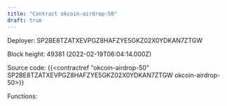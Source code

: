 ```yaml
---
title: "Contract okcoin-airdrop-50"
draft: true
---
```

Deployer: SP2BE8TZATXEVPGZ8HAFZYE5GKZ02X0YDKAN7ZTGW


 



Block height: 49381 (2022-02-19T06:04:14.000Z)

Source code: {{<contractref "okcoin-airdrop-50" SP2BE8TZATXEVPGZ8HAFZYE5GKZ02X0YDKAN7ZTGW okcoin-airdrop-50>}}

Functions:



